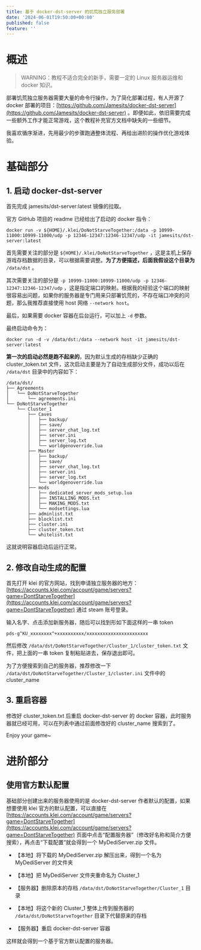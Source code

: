```yaml
---
title: 基于 docker-dst-server 的饥荒独立服务部署
date: '2024-06-01T19:50:00+00:00'
published: false
feature: ''
---
```

# 概述

> WARNING：教程不适合完全的新手，需要一定的 Linux 服务器运维和 docker 知识。

部署饥荒独立服务器需要大量的命令行操作，为了简化部署过程，有人开源了 docker 部署的项目：[https://github.com/Jamesits/docker-dst-server](https://github.com/Jamesits/docker-dst-server) 。即便如此，依旧需要完成一些额外工作才能正常游戏，这个教程补充官方文档中缺失的一些细节。

我喜欢循序渐进，先用最少的步骤跑通整体流程、再给出进阶的操作优化游戏体验。

# 基础部分

## 1\. 启动 docker-dst-server

首先完成 jamesits/dst-server:latest 镜像的拉取。

官方 GitHub 项目的 readme 已经给出了启动的 docker 指令：

```markup
docker run -v ${HOME}/.klei/DoNotStarveTogether:/data -p 10999-11000:10999-11000/udp -p 12346-12347:12346-12347/udp -it jamesits/dst-server:latest

```

首先需要关注的部分是 `${HOME}/.klei/DoNotStarveTogether` ，这是主机上保存游戏存档数据的目录，可以根据需要调整。**为了方便描述，后面我假设这个目录为** `/data/dst` 。

其次需要关注的部分是 `-p 10999-11000:10999-11000/udp -p 12346-12347:12346-12347/udp` ，这是指定端口的映射。根据我的经验这个端口的映射很容易出问题，如果你的服务器是专门用来只部署饥荒的，不存在端口冲突的问题，那么我推荐直接使用 host 网络 `--network host`。

最后，如果需要 docker 容器在后台运行，可以加上 `-d` 参数。

最终启动命令为：

```markup
docker run -d -v /data/dst:/data --network host -it jamesits/dst-server:latest

```

**第一次的启动必然是跑不起来的**，因为默认生成的存档缺少正确的 cluster\_token.txt 文件，这次启动主要是为了自动生成部分文件，成功以后在 `/data/dst` 目录中的内容如下：

```markup
/data/dst/
├── Agreements
│   └── DoNotStarveTogether
│       └── agreements.ini
└── DoNotStarveTogether
    └── Cluster_1
        ├── Caves
        │   ├── backup/
        │   ├── save/
        │   ├── server_chat_log.txt
        │   ├── server.ini
        │   ├── server_log.txt
        │   └── worldgenoverride.lua
        ├── Master
        │   ├── backup/
        │   ├── save/
        │   ├── server_chat_log.txt
        │   ├── server.ini
        │   ├── server_log.txt
        │   └── worldgenoverride.lua
        ├── mods
        │   ├── dedicated_server_mods_setup.lua
        │   ├── INSTALLING_MODS.txt
        │   ├── MAKING_MODS.txt
        │   └── modsettings.lua
        ├── adminlist.txt
        ├── blocklist.txt
        ├── cluster.ini
        ├── cluster_token.txt
        └── whitelist.txt

```

这就说明容器启动后运行正常。

## 2\. 修改自动生成的配置

首先打开 klei 的官方网站，找到申请独立服务器的地方：[https://accounts.klei.com/account/game/servers?game=DontStarveTogether](https://accounts.klei.com/account/game/servers?game=DontStarveTogether) 通过 steam 账号登录。

输入名字、点击添加新服务器，随后可以找到形如下面这样的一串 token

```markup
pds-g^KU_xxxxxxxx^+xxxxxxxxxx/xxxxxxxxxxxxxxxxxxxxxxx

```

然后修改 `/data/dst/DoNotStarveTogether/Cluster_1/cluster_token.txt` 文件，把上面的一串 token 复制粘贴进去，保存退出即可。

为了方便搜索到自己的服务器，推荐修改一下 `/data/dst/DoNotStarveTogether/Cluster_1/cluster.ini` 文件中的 cluster\_name

## 3\. 重启容器

修改好 cluster\_token.txt 后重启 docker-dst-server 的 docker 容器，此时服务器就已经可用，可以在列表中通过前面修改好的 cluster\_name 搜索到了。

Enjoy your game~

# 进阶部分

## 使用官方默认配置

基础部分创建出来的服务器使用的是 docker-dst-server 作者默认的配置，如果想要使用 klei 官方的默认配置，可以直接在 [https://accounts.klei.com/account/game/servers?game=DontStarveTogether](https://accounts.klei.com/account/game/servers?game=DontStarveTogether) 页面中点击“配置服务器”（修改好名称和简介方便搜索），再点击“下载配置”就会得到一个 MyDediServer.zip 文件。

*   【本地】将下载的 MyDediServer.zip 解压出来，得到一个名为 MyDediServer 的文件夹
    
*   【本地】把 MyDediServer 文件夹重命名为 Cluster\_1
    
*   【服务器】删除原本的存档 `/data/dst/DoNotStarveTogether/Cluster_1` 目录
    
*   【本地】将这个新的 Cluster\_1 整体上传到服务器的 `/data/dst/DoNotStarveTogether` 目录下代替原来的存档
    
*   【服务器】重启 docker-dst-server 容器
    

这样就会得到一个基于官方默认配置的服务器。
